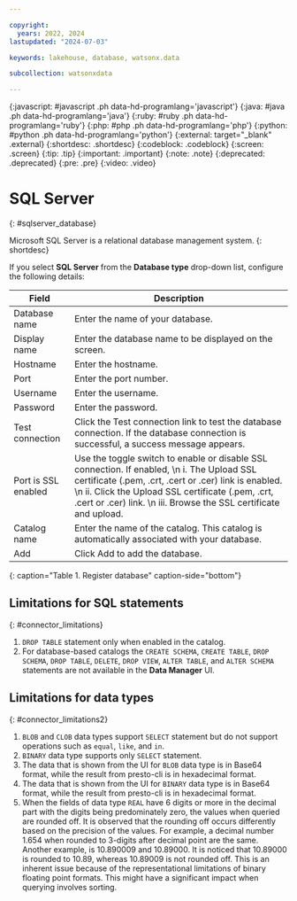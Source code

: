 ```yaml
---

copyright:
  years: 2022, 2024
lastupdated: "2024-07-03"

keywords: lakehouse, database, watsonx.data

subcollection: watsonxdata

---
```


{:javascript: #javascript .ph data-hd-programlang='javascript'}
{:java: #java .ph data-hd-programlang='java'}
{:ruby: #ruby .ph data-hd-programlang='ruby'}
{:php: #php .ph data-hd-programlang='php'}
{:python: #python .ph data-hd-programlang='python'}
{:external: target="_blank" .external}
{:shortdesc: .shortdesc}
{:codeblock: .codeblock}
{:screen: .screen}
{:tip: .tip}
{:important: .important}
{:note: .note}
{:deprecated: .deprecated}
{:pre: .pre}
{:video: .video}

# SQL Server
{: #sqlserver_database}

Microsoft SQL Server is a relational database management system.
{: shortdesc}

 If you select **SQL Server** from the **Database type** drop-down list, configure the following details:

 | Field           | Description        |
 |------------------|--------------------|
 | Database name     | Enter the name of your database.|
 | Display name    | Enter the database name to be displayed on the screen. |
 | Hostname            | Enter the hostname.  |
 | Port             | Enter the port number. |
 | Username           | Enter the  username.  |
 | Password           | Enter the password.  |
 | Test connection     | Click the Test connection link to test the database connection. If the database connection is successful, a success message appears.|
 | Port is SSL enabled   | Use the toggle switch to enable or disable SSL connection. If enabled, \n i. The Upload SSL certificate (.pem, .crt, .cert or .cer) link is enabled. \n ii. Click the Upload SSL certificate (.pem, .crt, .cert or .cer) link. \n iii. Browse the SSL certificate and upload.|
 | Catalog name | Enter the name of the catalog. This catalog is automatically associated with your database. |
 | Add | Click Add to add the database. |
 {: caption="Table 1. Register database" caption-side="bottom"}

## Limitations for SQL statements
{: #connector_limitations}

1. `DROP TABLE` statement only when enabled in the catalog.
2. For database-based catalogs the `CREATE SCHEMA`, `CREATE TABLE`, `DROP SCHEMA`, `DROP TABLE`, `DELETE`, `DROP VIEW`, `ALTER TABLE`, and `ALTER SCHEMA` statements are not available in the **Data Manager** UI.

## Limitations for data types
{: #connector_limitations2}

1. `BLOB` and `CLOB` data types support `SELECT` statement but do not support operations such as `equal`, `like`, and `in`.
2. `BINARY` data type supports only `SELECT` statement.
3. The data that is shown from the UI for `BLOB` data type is in Base64 format, while the result from presto-cli is in hexadecimal format.
4. The data that is shown from the UI for `BINARY` data type is in Base64 format, while the result from presto-cli is in hexadecimal format.
5. When the fields of data type `REAL` have 6 digits or more in the decimal part with the digits being predominately zero, the values when queried are rounded off. It is observed that the rounding off occurs differently based on the precision of the values. For example, a decimal number 1.654 when rounded to 3-digits after decimal point are the same. Another example, is 10.890009 and 10.89000. It is noticed that 10.89000 is rounded to 10.89, whereas 10.89009 is not rounded off. This is an inherent issue because of the representational limitations of binary floating point formats. This might have a significant impact when querying involves sorting.

